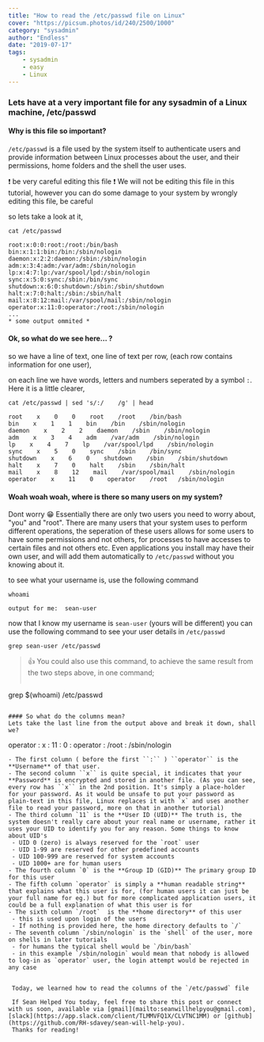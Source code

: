 ```yaml
---
title: "How to read the /etc/passwd file on Linux"
cover: "https://picsum.photos/id/240/2500/1000"
category: "sysadmin"
author: "Endless"
date: "2019-07-17"
tags:
    - sysadmin
    - easy
    - Linux
---
```


### Lets have at a very important file for any sysadmin of a Linux machine, /etc/passwd

#### Why is this file so important?
``/etc/passwd`` is a file used by the system itself to authenticate users and provide information between Linux processes about the user, and their permissions, home folders and the shell the user uses.

❗️ be very careful editing this file ❗️ We will not be editing this file in this tutorial, however you can do some damage to your system by wrongly editing this file, be careful

so lets take a look at it,
```
cat /etc/passwd

root:x:0:0:root:/root:/bin/bash
bin:x:1:1:bin:/bin:/sbin/nologin
daemon:x:2:2:daemon:/sbin:/sbin/nologin
adm:x:3:4:adm:/var/adm:/sbin/nologin
lp:x:4:7:lp:/var/spool/lpd:/sbin/nologin
sync:x:5:0:sync:/sbin:/bin/sync
shutdown:x:6:0:shutdown:/sbin:/sbin/shutdown
halt:x:7:0:halt:/sbin:/sbin/halt
mail:x:8:12:mail:/var/spool/mail:/sbin/nologin
operator:x:11:0:operator:/root:/sbin/nologin
...
* some output ommited *
```

#### Ok, so what do we see here... ?

so we have a line of text, one line of text per row, (each row contains information for one user),

on each line we have words, letters and numbers seperated by a symbol ``:``. Here it is a little clearer,
```
cat /etc/passwd | sed 's/:/    /g' | head

root    x    0    0    root    /root    /bin/bash
bin    x    1    1    bin    /bin    /sbin/nologin
daemon    x    2    2    daemon    /sbin    /sbin/nologin
adm    x    3    4    adm    /var/adm    /sbin/nologin
lp    x    4    7    lp    /var/spool/lpd    /sbin/nologin
sync    x    5    0    sync    /sbin    /bin/sync
shutdown    x    6    0    shutdown    /sbin    /sbin/shutdown
halt    x    7    0    halt    /sbin    /sbin/halt
mail    x    8    12    mail    /var/spool/mail    /sbin/nologin
operator    x    11    0    operator    /root   /sbin/nologin
```
#### Woah woah woah, where is there so many users on my system?
Dont worry 😁 Essentially there are only two users you need to worry about, "you" and "root".
There are many users that your system uses to perform different operations, the seperation of these users allows for some users to have some permissions and not others, for processes to have accesses to certain files and not others etc. Even applications you install may have their own user, and will add them automatically to `/etc/passwd` without you knowing about it.

to see what your username is, use the following command
```
whoami

output for me:  sean-user
```

now that I know my username is ``sean-user`` (yours will be different) you can use the following command to see your user details in ``/etc/passwd``

```
grep sean-user /etc/passwd
```

> 👍 You could also use this command, to achieve the same result from the two steps above, in one command;
>
> ```
grep $(whoami) /etc/passwd
```

#### So what do the columns mean?
Lets take the last line from the output above and break it down, shall we?

```
operator : x : 11 : 0 : operator : /root : /sbin/nologin
```
- The first column ( before the first ``:`` ) ``operator`` is the **Username** of that user.
- The second column ``x`` is quite special, it indicates that your **Password** is encrypted and stored in another file. (As you can see, every row has ``x`` in the 2nd position. It's simply a place-holder for your password. As it would be unsafe to put your password as plain-text in this file, Linux replaces it with `x` and uses another file to read your password, more on that in another tutorial)
- The third column `11` is the **User ID (UID)** The truth is, the system doesn't really care about your real name or username, rather it uses your UID to identify you for any reason. Some things to know about UID's
 - UID 0 (zero) is always reserved for the `root` user
 - UID 1-99 are reserved for other predefined accounts
 - UID 100-999 are reserved for system accounts
 - UID 1000+ are for human users
- The fourth column `0` is the **Group ID (GID)** The primary group ID for this user
- The fifth column `operator` is simply a **human readable string** that explains what this user is for, (for human users it can just be your full name for eg.) but for more complicated application users, it could be a full explanation of what this user is for
- The sixth column `/root`  is the **home directory** of this user  
 - this is used upon login of the users
 - If nothing is provided here, the home directory defaults to `/`
- The seventh column `/sbin/nologin` is the `shell` of the user, more on shells in later tutorials
 - for humans the typical shell would be `/bin/bash`
 - in this example `/sbin/nologin` would mean that nobody is allowed to log-in as `operator` user, the login attempt would be rejected in any case


 Today, we learned how to read the columns of the `/etc/passwd` file

 If Sean Helped You today, feel free to share this post or connect with us soon, available via [gmail](mailto:seanwillhelpyou@gmail.com), [slack](https://app.slack.com/client/TLMMVFQ1X/CLVTNC1MM) or [github](https://github.com/RH-sdavey/sean-will-help-you).
 Thanks for reading!
